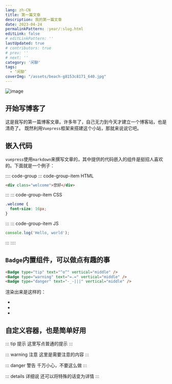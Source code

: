 ```yaml
---
lang: zh-CN
title: 第一篇文章
description: 我的第一篇文章
date: 2023-04-24
permalinkPattern: :year/:slug.html
editLink: false
# editLinkPattern: ''
lastUpdated: true
# contributors: true
# prev: ''
# next: ''
category: '闲聊'
tags:
  - ‘闲聊’
coverImg: "/assets/beach-g8153c8171_640.jpg"
---
```


![image](/assets/beach-g8153c8171_640.jpg)

## 开始写博客了

这是我写的第一篇博客文章。许多年了，自己无力到今天才建立一个博客站，也是清奇了。
既然利用`Vuepress`框架来搭建这个小站，那就来说说它吧。

## 嵌入代码

`vuepress`使用`markdown`来撰写文章的，其中提供的代码嵌入的组件是挺招人喜欢的。下面就是一个例子：

:::: code-group
::: code-group-item HTML
```html
<div class="welcome">您好</div>
```
:::
::: code-group-item CSS
```css
.welcome {
  font-size: 16px;
}
```
:::
::: code-group-item JS
```js
console.log('Hello, world');
```
:::
::::

## `Badge`内置组件，可以做点有趣的事

```html
<Badge type="tip" text="^o^" vertical="middle" /> 
<Badge type="warning" text="=.=" vertical="middle" /> 
<Badge type="danger" text="-_-|||" vertical="middle" />
```

渲染出来是这样的：

- <Badge type="tip" text="^o^" vertical="middle" /> 
- <Badge type="warning" text="=.=" vertical="middle" /> 
- <Badge type="danger" text="-_-|||" vertical="middle" />

## 自定义容器，也是简单好用

::: tip 提示
这里写点普通的提示
:::

::: warning 注意
这里是需要注意的内容
:::

::: danger 警告
千万小心，不要这么做
:::

::: details 详细说
还可以将特殊的话变为详情
:::



